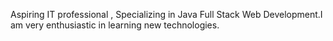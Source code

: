 Aspiring IT professional , Specializing in Java Full Stack Web Development.I am very enthusiastic in learning new technologies.
